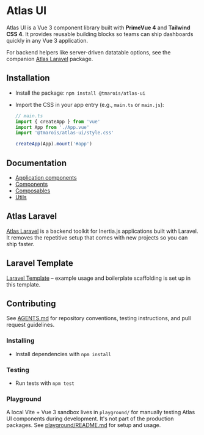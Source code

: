 # Atlas UI

Atlas UI is a Vue 3 component library built with **PrimeVue 4** and **Tailwind CSS 4**. It provides reusable building blocks so teams can ship dashboards quickly in any Vue 3 application.

For backend helpers like server-driven datatable options, see the companion [Atlas Laravel](https://github.com/tmarois/atlas-laravel) package.

## Installation

- Install the package: `npm install @tmarois/atlas-ui`
- Import the CSS in your app entry (e.g., `main.ts` or `main.js`):

  ```ts
  // main.ts
  import { createApp } from 'vue'
  import App from './App.vue'
  import '@tmarois/atlas-ui/style.css'

  createApp(App).mount('#app')
  ```

## Documentation

- [Application components](docs/application.md)
- [Components](docs/components.md)
- [Composables](docs/composables.md)
- [Utils](docs/utils.md)

## Atlas Laravel

[Atlas Laravel](https://github.com/tmarois/atlas-laravel) is a backend toolkit for Inertia.js applications built with Laravel. It removes the repetitive setup that comes with new projects so you can ship faster.

## Laravel Template

[Laravel Template](https://github.com/timothymarois/template-laravel-app) – example usage and boilerplate scaffolding is set up in this template.

## Contributing

See [AGENTS.md](AGENTS.md) for repository conventions, testing instructions, and pull request guidelines.

### Installing

- Install dependencies with `npm install`

### Testing

- Run tests with `npm test`

### Playground

A local Vite + Vue 3 sandbox lives in `playground/` for manually testing Atlas UI components during development. It's not part of the production packages. See [playground/README.md](playground/README.md) for setup and usage.
